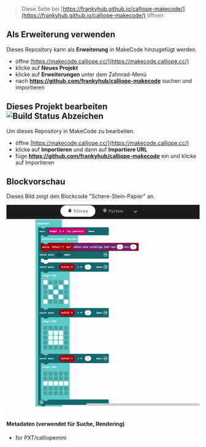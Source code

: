 
> Diese Seite bei [https://frankyhub.github.io/calliope-makecode/](https://frankyhub.github.io/calliope-makecode/) öffnen

## Als Erweiterung verwenden

Dieses Repository kann als **Erweiterung** in MakeCode hinzugefügt werden.

* öffne [https://makecode.calliope.cc/](https://makecode.calliope.cc/)
* klicke auf **Neues Projekt**
* klicke auf **Erweiterungen** unter dem Zahnrad-Menü
* nach **https://github.com/frankyhub/calliope-makecode** suchen und importieren

## Dieses Projekt bearbeiten ![Build Status Abzeichen](https://github.com/frankyhub/calliope-makecode/workflows/MakeCode/badge.svg)

Um dieses Repository in MakeCode zu bearbeiten.

* öffne [https://makecode.calliope.cc/](https://makecode.calliope.cc/)
* klicke auf **Importieren** und dann auf **Importiere URL**
* füge **https://github.com/frankyhub/calliope-makecode** ein und klicke auf Importieren

## Blockvorschau

Dieses Bild zeigt den Blockcode "Schere-Stein-Papier" an.

![Eine gerenderte Ansicht der Blöcke](https://github.com/frankyhub/Calliope-MakeCode/blob/master/image/Schere_Stein_Papier.png)

#### Metadaten (verwendet für Suche, Rendering)

* for PXT/calliopemini
<script src="https://makecode.com/gh-pages-embed.js"></script><script>makeCodeRender("{{ site.makecode.home_url }}", "{{ site.github.owner_name }}/{{ site.github.repository_name }}");</script>
